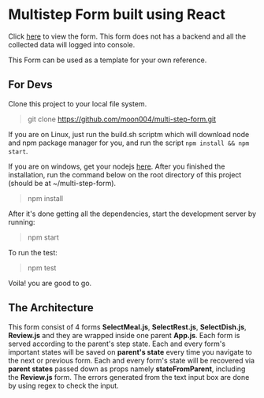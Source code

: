 # Multistep Form built using React
Click [here]() to view the form. This form does not has a backend and all the collected data will logged into console.

This Form can be used as a template for your own reference.

## For Devs
Clone this project to your local file system.
> git clone https://github.com/moon004/multi-step-form.git

If you are on Linux, just run the build.sh scriptm which will download node and npm package manager for you, and run the script ```npm install && npm start```.

If you are on windows, get your nodejs [here](https://nodejs.org/en/#download). After you finished the installation, run the command below on the root directory of this project (should be at ~/multi-step-form).
>npm install

After it's done getting all the dependencies, start the development server by running:
>npm start

To run the test:
>npm test

Voila! you are good to go.

## The Architecture

This form consist of 4 forms **SelectMeal.js**, **SelectRest.js**, **SelectDish.js**, **Review.js** and they are wrapped inside one parent **App.js**. Each form is served according to the parent's step state. Each and every form's important states will be saved on **parent's state** every time you navigate to the next or previous form. Each and every form's state will be recovered via **parent states** passed down as props namely **stateFromParent**, including the **Review.js** form. The errors generated from the text input box are done by using regex to check the input.
